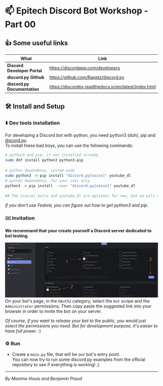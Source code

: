 # :mailbox: Epitech Discord Bot Workshop - Part 00
## :+1: Some useful links

 What | Link
------|------
**Discord Developer Portal**|https://discordapp.com/developers
**discord.py Github**|https://github.com/Rapptz/discord.py
**discord.py Documentation**|https://discordpy.readthedocs.io/en/latest/index.html

## :hammer_and_wrench: Install and Setup
### :arrow_down: Dev tools installation

For developing a Discord bot with python, you need python3 (duh), pip and [discord.py](https://github.com/Rapptz/discord.py).  
To install these bad boys, you can use the following commands:

```bash
# python3 and pip, if not installed already
sudo dnf install python3 python3-pip

# python dependency, system wide
sudo python3 -m pip install "discord.py[voice]" youtube_dl
# python dependency, for your user only
python3 -m pip install --user "discord.py[voice]" youtube_dl

## The [voice] extra and youtube_dl are optional for now, but we will need them for part 03.
```

*If you don't use Fedora, you can figure out how to get python3 and pip.*

### :envelope: Invitation

**We recommand that your create yourself a Discord server dedicated to bot testing.**

![Image](Assets/invite.png)  
On your bot's page, in the `OAuth2` category, select the `bot` scope and the `Administrator` permissions. Then copy paste the suggested link into your browser in order to invite the bot on your server.

*Of course, if you want to release your bot to the public, you would just select the permissions you need. But for development purpose, it's easier to have full power.* :)

### :gear: Run

* Create a `main.py` file, that will be our bot's entry point.  
You can now try to run some discord.py examples from the official repository to see if everything is working! ;)

---

*By Maxime Houis and Benjamin Praud*
